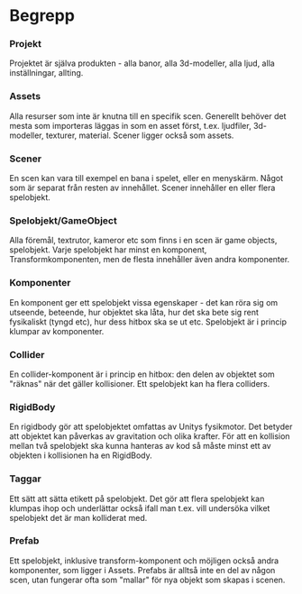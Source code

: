 # Begrepp

### Projekt

Projektet är själva produkten - alla banor, alla 3d-modeller, alla ljud, alla inställningar, allting.

### Assets

Alla resurser som inte är knutna till en specifik scen. Generellt behöver det mesta som importeras läggas in som en asset först, t.ex. ljudfiler, 3d-modeller, texturer, material. Scener ligger också som assets.

### Scener

En scen kan vara till exempel en bana i spelet, eller en menyskärm. Något som är separat från resten av innehållet. Scener innehåller en eller flera spelobjekt.

### Spelobjekt/GameObject

Alla föremål, textrutor, kameror etc som finns i en scen är game objects, spelobjekt. Varje spelobjekt har minst en komponent, Transformkomponenten, men de flesta innehåller även andra komponenter.

### Komponenter

En komponent ger ett spelobjekt vissa egenskaper - det kan röra sig om utseende, beteende, hur objektet ska låta, hur det ska bete sig rent fysikaliskt (tyngd etc), hur dess hitbox ska se ut etc. Spelobjekt är i princip klumpar av komponenter.

### Collider

En collider-komponent är i princip en hitbox: den delen av objektet som "räknas" när det gäller kollisioner. Ett spelobjekt kan ha flera colliders.

### RigidBody

En rigidbody gör att spelobjektet omfattas av Unitys fysikmotor. Det betyder att objektet kan påverkas av gravitation och olika krafter. För att en kollision mellan två spelobjekt ska kunna hanteras av kod så måste minst ett av objekten i kollisionen ha en RigidBody.

### Taggar

Ett sätt att sätta etikett på spelobjekt. Det gör att flera spelobjekt kan klumpas ihop och underlättar också ifall man t.ex. vill undersöka vilket spelobjekt det är man kolliderat med.

### Prefab

Ett spelobjekt, inklusive transform-komponent och möjligen också andra komponenter, som ligger i Assets. Prefabs är alltså inte en del av någon scen, utan fungerar ofta som "mallar" för nya objekt som skapas i scenen.
